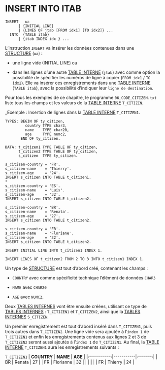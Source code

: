 # **INSERT INTO ITAB**

```JS
INSERT   wa
      | {INITIAL LINE}
      | {LINES OF jtab [FROM idx1] [TO idx2]} ...
  INTO  {TABLE itab}
      | {itab INDEX idx } ...
```

L’instruction `INSERT` va insérer les données contenues dans une [STRUCTURE](../../10_Tables_Internes/01_Tables_Internes.md) (`wa`) :

- une ligne vide (INITIAL LINE) ou

- dans les lignes d’une autre [TABLE INTERNE](../../10_Tables_Internes/01_Tables_Internes.md) (`jtab`) avec comme option la possibilité de spécifier les numéros de ligne à copier (`FROM idx1` / `TO idx2`). Elle va insérer ces enregistrements dans une [TABLE INTERNE](../../10_Tables_Internes/01_Tables_Internes.md) (`TABLE itab`), avec la possibilité d’indiquer leur `ligne de destination`.

Pour tous les exemples de ce chapitre, le programme `06_CODE_CITIZEN.txt` liste tous les champs et les valeurs de la [TABLE INTERNE](../../10_Tables_Internes/01_Tables_Internes.md) `T_CITIZEN`.

\_Exemple : Insertion de lignes dans la [TABLE INTERNE](../../10_Tables_Internes/01_Tables_Internes.md) `T_CITIZEN1`.

```JS
TYPES: BEGIN OF ty_citizen,
         country TYPE char3,
         name    TYPE char20,
         age     TYPE numc2,
       END OF ty_citizen.

DATA: t_citizen1 TYPE TABLE OF ty_citizen,
      t_citizen2 TYPE TABLE OF ty_citizen,
      s_citizen  TYPE ty_citizen.

s_citizen-country = 'FR'.
s_citizen-name    = 'Thierry'.
s_citizen-age     = '24'.
INSERT s_citizen INTO TABLE t_citizen1.
*
s_citizen-country = 'ES'.
s_citizen-name    = 'Luis'.
s_citizen-age     = '32'.
INSERT s_citizen INTO TABLE t_citizen2.

s_citizen-country = 'BR'.
s_citizen-name    = 'Renata'.
s_citizen-age     = '27'.
INSERT s_citizen INTO TABLE t_citizen2.

s_citizen-country = 'FR'.
s_citizen-name    = 'Floriane'.
s_citizen-age     = '32'.
INSERT s_citizen INTO TABLE t_citizen2.

INSERT INITIAL LINE INTO t_citizen1 INDEX 1.

INSERT LINES OF t_citizen2 FROM 2 TO 3 INTO t_citizen1 INDEX 1.
```

Un type de [STRUCTURE](../../10_Tables_Internes/01_Tables_Internes.md) est tout d’abord créé, contenant les champs :

- `COUNTRY` avec comme spécificité technique l’élément de données `CHAR3`

- `NAME` avec `CHAR20`

- `AGE` avec `NUMC2`.

Deux [TABLES INTERNES](../../10_Tables_Internes/01_Tables_Internes.md) vont être ensuite créées, utilisant ce type de [TABLES INTERNES](../../10_Tables_Internes/01_Tables_Internes.md) : `T_CITIZEN1` et `T_CITIZEN2`, ainsi que la [TABLES INTERNES](../../10_Tables_Internes/01_Tables_Internes.md) `S_CITIZEN`.

Un premier enregistrement est tout d’abord inséré dans `T_CITIZEN1`, puis trois autres dans `T_CITIZEN2`. Une ligne vide sera ajoutée à l’`index 1` de `T_CITIZEN1` et enfin les enregistrements contenus aux lignes 2 et 3 de `T_CITIZEN2` seront aussi ajoutés à l’`index 1` de `T_CITIZEN1`. Au final, la [TABLE INTERNE](../../10_Tables_Internes/01_Tables_Internes.md) `T_CITIZEN1` aura les enregistrements suivants :

`T_CITIZEN1`
| **COUNTRY** | **NAME** | **AGE** |
|:-----------:|-----------|:-------:|
| BR | Renata | 27 |
| FR | Florianne | 32 |
| | | |
| FR | Thierry | 24 |
